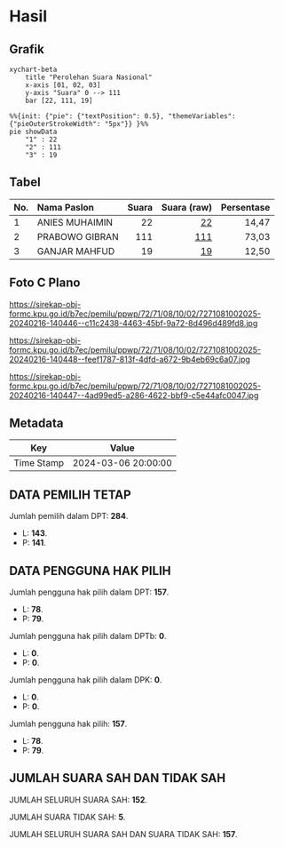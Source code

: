 # Hasil

## Grafik

```mermaid
xychart-beta
    title "Perolehan Suara Nasional"
    x-axis [01, 02, 03]
    y-axis "Suara" 0 --> 111
    bar [22, 111, 19]
```

```mermaid
%%{init: {"pie": {"textPosition": 0.5}, "themeVariables": {"pieOuterStrokeWidth": "5px"}} }%%
pie showData
    "1" : 22
    "2" : 111
    "3" : 19
```

## Tabel

| No. | Nama Paslon    | Suara | Suara (raw) | Persentase |
|:--- |:-------------- | -----:| -----------:| ----------:|
| 1   | ANIES MUHAIMIN | 22    | [22][p-1]   | 14,47      |
| 2   | PRABOWO GIBRAN | 111   | [111][p-2]  | 73,03      |
| 3   | GANJAR MAHFUD  | 19    | [19][p-3]   | 12,50      |


[p-1]: https://github.com/gigit-pemilu/pemilu-2024/blob/main/pilpres/hitung-suara/sub/72-sulawesi-tengah/sub/71-kota-palu/sub/08-mantikulore/sub/1002-tondo/sub/025-tps/sub/paslon-1.txt
[p-2]: https://github.com/gigit-pemilu/pemilu-2024/blob/main/pilpres/hitung-suara/sub/72-sulawesi-tengah/sub/71-kota-palu/sub/08-mantikulore/sub/1002-tondo/sub/025-tps/sub/paslon-2.txt
[p-3]: https://github.com/gigit-pemilu/pemilu-2024/blob/main/pilpres/hitung-suara/sub/72-sulawesi-tengah/sub/71-kota-palu/sub/08-mantikulore/sub/1002-tondo/sub/025-tps/sub/paslon-3.txt

## Foto C Plano

https://sirekap-obj-formc.kpu.go.id/b7ec/pemilu/ppwp/72/71/08/10/02/7271081002025-20240216-140446--c11c2438-4463-45bf-9a72-8d496d489fd8.jpg

https://sirekap-obj-formc.kpu.go.id/b7ec/pemilu/ppwp/72/71/08/10/02/7271081002025-20240216-140448--feef1787-813f-4dfd-a672-9b4eb69c6a07.jpg

https://sirekap-obj-formc.kpu.go.id/b7ec/pemilu/ppwp/72/71/08/10/02/7271081002025-20240216-140447--4ad99ed5-a286-4622-bbf9-c5e44afc0047.jpg


## Metadata

| Key        | Value               |
| ---------- | ------------------- |
| Time Stamp | 2024-03-06 20:00:00 |


## DATA PEMILIH TETAP

Jumlah pemilih dalam DPT: **284**.
 * L: **143**.
 * P: **141**.

## DATA PENGGUNA HAK PILIH

Jumlah pengguna hak pilih dalam DPT: **157**.
 * L: **78**.
 * P: **79**.

Jumlah pengguna hak pilih dalam DPTb: **0**.
 * L: **0**.
 * P: **0**.

Jumlah pengguna hak pilih dalam DPK: **0**.
 * L: **0**.
 * P: **0**.

Jumlah pengguna hak pilih: **157**.
 * L: **78**.
 * P: **79**.

## JUMLAH SUARA SAH DAN TIDAK SAH

JUMLAH SELURUH SUARA SAH: **152**.

JUMLAH SUARA TIDAK SAH: **5**.

JUMLAH SELURUH SUARA SAH DAN SUARA TIDAK SAH: **157**.


